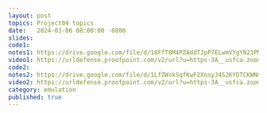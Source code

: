 ```yaml
---
layout: post
topics: Project04 topics
date:   2024-03-06 08:00:00 -0800
slides: 
code1: 
notes1: https://drive.google.com/file/d/18FfT8M4PZAddTJpP7ELwmVYgYN21PMI3/view?usp=drive_link
video1: https://urldefense.proofpoint.com/v2/url?u=https-3A__usfca.zoom.us_rec_share_m-5FIsFaPOsKD82z4iOgC9Bwx-5FR6olLBkDMn-5F55V5c5dQHMj8YT-5FjepFNxa5keVLRI.sE0G-2Dq7JZUylyTFz&d=DwMFAw&c=qgVugHHq3rzouXkEXdxBNQ&r=pWdb0PpdrgbA8UziBLv0cLIW3gZNVZarim7OULHTsTQ&m=_JPSo8qmffQCsYyIEqtO8HgXq_DXWdn18P8YgqSBCPYneZwUnRM0O2n_N-DaS7VK&s=T9hCLmL_zPWJ9_3OEWQxwni7dOt8GC8EtQPnu46krN0&e=
code2: 
notes2: https://drive.google.com/file/d/1LfZWskSqfKwF2XosyJ4S2KYDTCKWNmUX/view?usp=drive_link
video2: https://urldefense.proofpoint.com/v2/url?u=https-3A__usfca.zoom.us_rec_share_NmReWmu5GMb151YPejxd31BeShcbgLMnCOFNaSbwFVr7egjlYo-5F2OG7euyFQLuB-2D.uaHnCVis73m0SEnJ&d=DwMFAw&c=qgVugHHq3rzouXkEXdxBNQ&r=pWdb0PpdrgbA8UziBLv0cLIW3gZNVZarim7OULHTsTQ&m=WMQXg8EsV93lYm1piK3gN2hpCTcXJquhdcg4MksPqlFyu1taARWXYByiwgFp00NV&s=ibYa9NiQvCgdNNYaxR8m4GkNCetT_WaBphPsofitCxA&e=
category: emulation
published: true
---
```

